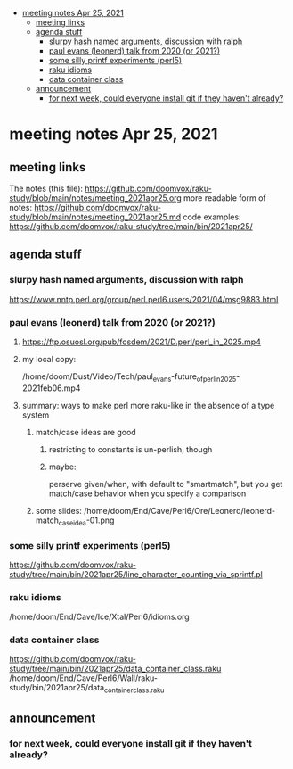 - [meeting notes Apr 25, 2021](#org553b4e7)
  - [meeting links](#org98a23d7)
  - [agenda stuff](#org511946d)
    - [slurpy hash named arguments, discussion with ralph](#orgfc9bcd3)
    - [paul evans (leonerd) talk from 2020 (or 2021?)](#org8334f17)
    - [some silly printf experiments (perl5)](#orge712877)
    - [raku idioms](#org74674f9)
    - [data container class](#org3ce7e07)
  - [announcement](#orgae7d8d9)
    - [for next week, could everyone install git if they haven't already?](#org6e3b3b3)


<a id="org553b4e7"></a>

# meeting notes Apr 25, 2021


<a id="org98a23d7"></a>

## meeting links

The notes (this file): <https://github.com/doomvox/raku-study/blob/main/notes/meeting_2021apr25.org> more readable form of notes: <https://github.com/doomvox/raku-study/blob/main/notes/meeting_2021apr25.md> code examples: <https://github.com/doomvox/raku-study/tree/main/bin/2021apr25/>


<a id="org511946d"></a>

## agenda stuff


<a id="orgfc9bcd3"></a>

### slurpy hash named arguments, discussion with ralph

<https://www.nntp.perl.org/group/perl.perl6.users/2021/04/msg9883.html>


<a id="org8334f17"></a>

### paul evans (leonerd) talk from 2020 (or 2021?)

1.  <https://ftp.osuosl.org/pub/fosdem/2021/D.perl/perl_in_2025.mp4>

2.  my local copy:

    /home/doom/Dust/Video/Tech/paul<sub>evans</sub>-future<sub>of</sub><sub>perl</sub><sub>in</sub><sub>2025</sub>-2021feb06.mp4

3.  summary: ways to make perl more raku-like in the absence of a type system

    1.  match/case ideas are good
    
        1.  restricting to constants is un-perlish, though
        
        2.  maybe:
        
            perserve given/when, with default to "smartmatch", but you get match/case behavior when you specify a comparison
    
    2.  some slides: /home/doom/End/Cave/Perl6/Ore/Leonerd/leonerd-match<sub>case</sub><sub>idea</sub>-01.png


<a id="orge712877"></a>

### some silly printf experiments (perl5)

<https://github.com/doomvox/raku-study/tree/main/bin/2021apr25/line_character_counting_via_sprintf.pl>


<a id="org74674f9"></a>

### raku idioms

/home/doom/End/Cave/Ice/Xtal/Perl6/idioms.org


<a id="org3ce7e07"></a>

### data container class

<https://github.com/doomvox/raku-study/tree/main/bin/2021apr25/data_container_class.raku> /home/doom/End/Cave/Perl6/Wall/raku-study/bin/2021apr25/data<sub>container</sub><sub>class.raku</sub>


<a id="orgae7d8d9"></a>

## announcement


<a id="org6e3b3b3"></a>

### for next week, could everyone install git if they haven't already?
